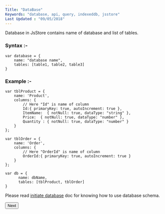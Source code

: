 ```yaml
---
Title: "DataBase"
Keywords: "database, api, query, indexeddb, jsstore"
Last Updated : "09/05/2018"
---
```


Database in JsStore contains name of database and list of tables.

### Syntax :- 

```
var database = {
    name: "database name",
    tables: [table1, table2, table3]
}
```

### Example :- 

```
var tblProduct = {
    name: 'Product',
    columns: {
        // Here "Id" is name of column 
        Id:{ primaryKey: true, autoIncrement: true },
        ItemName:  { notNull: true, dataType: "string" },
        Price:  { notNull: true, dataType: "number" },
        Quantity : { notNull: true, dataType: "number" }
    }
};

var tblOrder = {
    name: 'Order',
    columns: {
        // Here "OrderId" is name of column 
        OrderId:{ primaryKey: true, autoIncrement: true }
    }
};

var db = {
      name: dbName,
      tables: [tblProduct, tblOrder]
}
```

Please read [initiate database](/tutorial/initiate-database) doc for knowing how to use database schema. 

<p class="margin-top-40px center-align">
      <button class="btn info btnNext">Next</button>
</p>